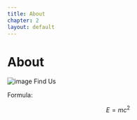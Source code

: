 ```yaml
---
title: About
chapter: 2
layout: default
---
```


# About

![image](../assets/images/1.svg) Find Us

Formula:

$$E=mc^2$$
